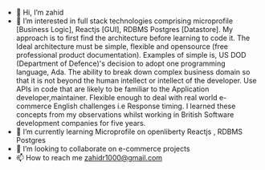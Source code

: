 - 👋 Hi, I’m zahid
- 👀 I’m interested in full stack technologies comprising microprofile [Business Logic], Reactjs [GUI], RDBMS Postgres [Datastore].
      My approach is to first find the architecture before learning to code it.
      The Ideal architecture must be simple, flexible and opensource (free professional product documentation).
      Examples of simple is, US DOD (Department of Defence)'s decision to adopt one programming language, Ada.
      The ability to break down complex business domain so that it is not beyond the human intellect or intellect of the developer.
      Use APIs in code that are likely to be familiar to the Application developer,maintainer.
      Flexible enough to deal with real world e-commerce English challenges i.e Response timing.
      I learned these concepts from my observations whilst working in British Software development companies for five years.      
- 🌱 I’m currently learning  Microprofile on openliberty Reactjs , RDBMS Postgres
- 💞️ I’m looking to collaborate on  e-commerce projects
- 📫 How to reach me zahidr1000@gmail.com

<!---
zahidr/zahidr is a ✨ special ✨ repository because its `README.md` (this file) appears on your GitHub profile.
You can click the Preview link to take a look at your changes.
--->
